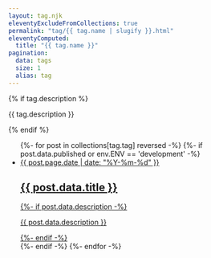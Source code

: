 ```yaml
---
layout: tag.njk
eleventyExcludeFromCollections: true
permalink: "tag/{{ tag.name | slugify }}.html"
eleventyComputed:
  title: "{{ tag.name }}"
pagination:
  data: tags
  size: 1
  alias: tag
---
```


{% if tag.description %}
  <p>{{ tag.description }}</p>
{% endif %}

<ul class="posts">
  {%- for post in collections[tag.tag] reversed -%}
    {%- if post.data.published or env.ENV == 'development' -%}
      <li>
        <a href="{{ post.url }}">
          <time>{{ post.page.date | date: "%Y-%m-%d" }}</time>
          <h2>{{ post.data.title }}</h2>
          {%- if post.data.description -%}
            <p>{{ post.data.description }}</p>
          {%- endif -%}
        </a>
      </li>
    {%- endif -%}
  {%- endfor -%}
</ul>
